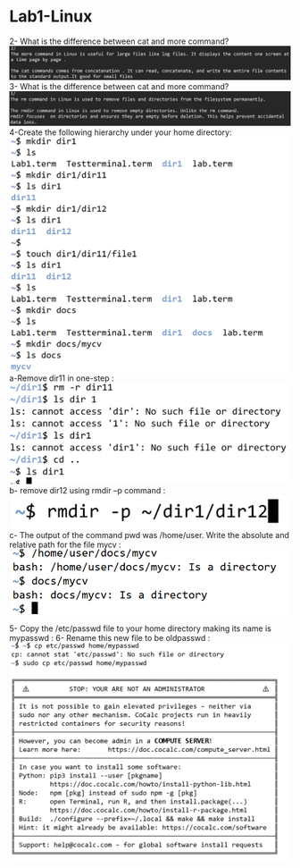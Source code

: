 # Lab1-Linux
2- What is the difference between cat and more command?
  ![Image Alt](https://github.com/Taghreeda20/Lab1-Linux/blob/c3b99842333eefbf6ebddd7a8bbdfb961e39500f/Screenshot%202025-04-05%20222828.png)
3- What is the difference between cat and more command?
 ![Image Alt](https://github.com/Taghreeda20/Lab1-Linux/blob/b7fb229ce67238b1dee93b456247bbb5f1714b58/Screenshot%202025-04-05%20225134.png)
 4-Create the following hierarchy under your home directory:
 ![Image Alt](https://github.com/Taghreeda20/Lab1-Linux/blob/9418eefe0041f38edc8dbfda4ea4cb6a24f34937/Screenshot%202025-04-05%20213319.png)
  a-Remove dir11 in one-step : 
     ![Image Alt](https://github.com/Taghreeda20/Lab1-Linux/blob/2b9fb82545302d6da45929ed74b7e31a5f224954/Screenshot%202025-04-05%20221356.png)
  b- remove dir12 using rmdir –p command : 
     ![Image Alt](https://github.com/Taghreeda20/Lab1-Linux/blob/016f495d06ee812c9ea00e36e93ac5eb101ed659/Screenshot%202025-04-05%20221209.png)
  c- The output of the command pwd was /home/user. Write the absolute and relative path for the file mycv : 
      ![Image Alt](https://github.com/Taghreeda20/Lab1-Linux/blob/ac7465e7a4946a100709b87c69fe0593d079b91e/Screenshot%202025-04-05%20220421.png)
      
  5-  Copy the /etc/passwd file to your home directory making its name is mypasswd :
  6-  Rename this new file to be oldpasswd :
   ![Image Alt](https://github.com/Taghreeda20/Lab1-Linux/blob/ec9a0d45819a3a6d8246fdf6ece3fd4dce95a4b9/Screenshot%202025-04-05%20232900.png)
